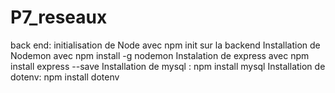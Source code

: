 # P7_reseaux


back end:
initialisation de Node avec npm init sur la backend
Installation de Nodemon avec npm install -g nodemon
Instalation de express avec npm install express --save 
Installation de mysql : npm install mysql
Installation de dotenv: npm install dotenv
